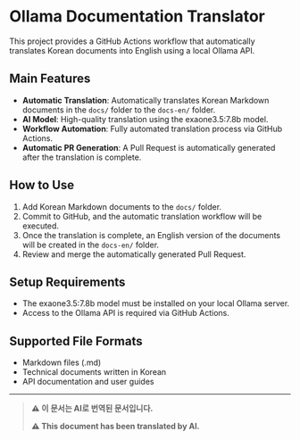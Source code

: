 # Ollama Documentation Translator

This project provides a GitHub Actions workflow that automatically translates Korean documents into English using a local Ollama API.

## Main Features

- **Automatic Translation**: Automatically translates Korean Markdown documents in the `docs/` folder to the `docs-en/` folder.
- **AI Model**: High-quality translation using the exaone3.5:7.8b model.
- **Workflow Automation**: Fully automated translation process via GitHub Actions.
- **Automatic PR Generation**: A Pull Request is automatically generated after the translation is complete.

## How to Use

1. Add Korean Markdown documents to the `docs/` folder.
2. Commit to GitHub, and the automatic translation workflow will be executed.
3. Once the translation is complete, an English version of the documents will be created in the `docs-en/` folder.
4. Review and merge the automatically generated Pull Request.

## Setup Requirements

- The exaone3.5:7.8b model must be installed on your local Ollama server.
- Access to the Ollama API is required via GitHub Actions.

## Supported File Formats

- Markdown files (.md)
- Technical documents written in Korean
- API documentation and user guides

---

> **⚠️ 이 문서는 AI로 번역된 문서입니다.**
>
> **⚠️ This document has been translated by AI.**